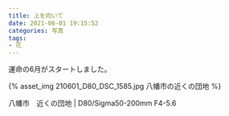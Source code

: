 ```yaml
---
title: 上を向いて
date: 2021-06-01 19:15:52
categories: 写真
tags:
- 花
---
```


運命の6月がスタートしました。

{% asset_img 210601_D80_DSC_1585.jpg 八幡市の近くの団地 %}

八幡市　近くの団地 | D80/Sigma50-200mm F4-5.6